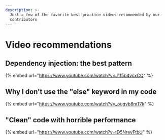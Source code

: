 ```yaml
---
description: >-
  Just a few of the favorite best-practice videos recommended by our
  contributors
---
```


# Video recommendations

## Dependency injection: the best pattern

{% embed url="https://www.youtube.com/watch?v=J1f5b4vcxCQ" %}

## Why I don't use the "else" keyword in my code

{% embed url="https://www.youtube.com/watch?v=_ougvb8mT7k" %}

## "Clean" code with horrible performance

{% embed url="https://www.youtube.com/watch?v=tD5NrevFtbU" %}
